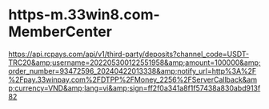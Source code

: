 # https-m.33win8.com-MemberCenter
https://api.rcpays.com/api/v1/third-party/deposits?channel_code=USDT-TRC20&amp;username=202205300122551958&amp;amount=100000&amp;order_number=93472596_20240422013338&amp;notify_url=http%3A%2F%2Fpay.33winpay.com%2FDTPP%2FMoney_2256%2FServerCallback&amp;currency=VND&amp;lang=vi&amp;sign=ff2f0a341a8f1f57438a830abd913f82
